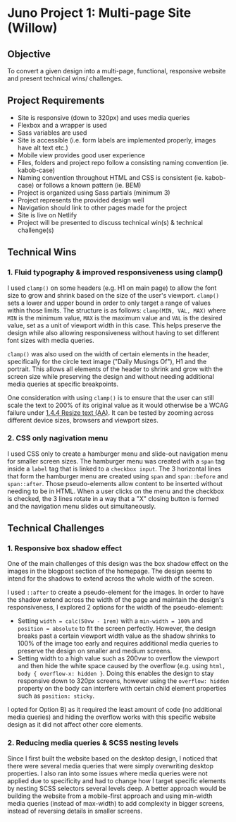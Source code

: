# Juno Project 1: Multi-page Site (Willow)

## Objective
To convert a given design into a multi-page, functional, responsive website and present technical wins/ challenges. 

## Project Requirements

- Site is responsive (down to 320px) and uses media queries
- Flexbox and a wrapper is used
- Sass variables are used
- Site is accessible (i.e. form labels are implemented properly, images have alt text etc.)
- Mobile view provides good user experience
- Files, folders and project repo follow a consisting naming convention (ie. kabob-case)
- Naming convention throughout HTML and CSS is consistent (ie. kabob-case) or follows a known pattern (ie. BEM)
- Project is organized using Sass partials (minimum 3)
- Project represents the provided design well
- Navigation should link to other pages made for the project
- Site is live on Netlify
- Project will be presented to discuss technical win(s) & technical challenge(s)

## Technical Wins 

### 1. Fluid typography & improved responsiveness using clamp()
I used `clamp()` on some headers (e.g. H1 on main page) to allow the font size to grow and shrink based on the size of the user's viewport. `clamp()` sets a lower and upper bound in order to only target a range of values within those limits. The structure is as follows: `clamp(MIN, VAL, MAX)` where `MIN` is the minimum value, `MAX` is the maximum value and `VAL` is the desired value, set as a unit of viewport width in this case. This helps preserve the design while also allowing responsiveness without having to set different font sizes with media queries.

`clamp()` was also used on the width of certain elements in the header, specifically for the circle text image ("Daily Musings Of"), H1 and the portrait. This allows all elements of the header to shrink and grow with the screen size while preserving the design and without needing additional media queries at specific breakpoints.

One consideration with using `clamp()` is to ensure that the user can still scale the text to 200% of its original value as it would otherwise be a WCAG failure under [1.4.4 Resize text (AA)](https://www.w3.org/WAI/WCAG21/Techniques/failures/F94.html). It can be tested by zooming across different device sizes, browsers and viewport sizes.

### 2. CSS only nagivation menu
I used CSS only to create a hamburger menu and slide-out navigation menu for smaller screen sizes. The hamburger menu was created with a `span` tag inside a `label` tag that is linked to a `checkbox input`. The 3 horizontal lines that form the hamburger menu are created using `span` and `span::before` and `span::after`. Those pseudo-elements allow content to be inserted without needing to be in HTML. When a user clicks on the menu and the checkbox is checked, the 3 lines rotate in a way that a "X" closing button is formed and the navigation menu slides out simultaneously. 

## Technical Challenges

### 1. Responsive box shadow effect
One of the main challenges of this design was the box shadow effect on the images in the blogpost section of the homepage. The design seems to intend for the shadows to extend across the whole width of the screen. 

I used `::after` to create a pseudo-element for the images. In order to have the shadow extend across the width of the page and maintain the design's responsiveness, I explored 2 options for the width of the pseudo-element:

- Setting `width = calc(50vw - 1rem)` with a `min-width = 100%` and `position = absolute` to fit the screen perfectly. However, the design breaks past a certain viewport width value as the shadow shrinks to 100% of the image too early and requires additional media queries to preserve the design on smaller and medium screens. 
- Setting width to a high value such as 200vw to overflow the viewport and then hide the white space caused by the overflow (e.g. using `html, body { overflow-x: hidden }`. Doing this enables the design to stay responsive down to 320px screens, however using the `overflow: hidden` property on the body can interfere with certain child element properties such as `position: sticky`. 

I opted for Option B) as it required the least amount of code (no additional media queries) and hiding the overflow works with this specific website design as it did not affect other core elements. 

### 2. Reducing media queries & SCSS nesting levels
Since I first built the website based on the desktop design, I noticed that there were several media queries that were simply overwriting desktop properties. I also ran into some issues where media queries were not applied due to specificity and had to change how I target specific elements by nesting SCSS selectors several levels deep. A better approach would be building the website from a mobile-first approach and using min-width media queries (instead of max-width) to add complexity in bigger screens, instead of reversing details in smaller screens. 